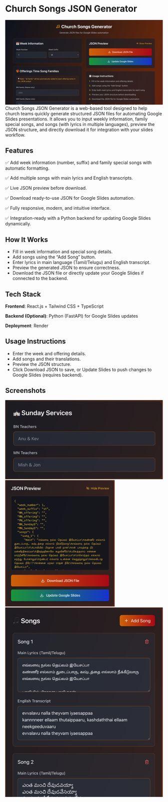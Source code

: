 # Church Songs JSON Generator

<img src="Front%20End%20JSON%20Generator/assets/Initial.png" alt="Screenshot" width="650"/>
<!-- ![Description of screenshot](Front%20End%20JSON%20Generator/assets/Initial.png) -->
Church Songs JSON Generator is a web-based tool designed to help church teams quickly generate structured JSON files for automating Google Slides presentations. It allows you to input weekly information, family special songs, and songs (with lyrics in multiple languages), preview the JSON structure, and directly download it for integration with your slides workflow.

## Features

✅ Add week information (number, suffix) and family special songs with automatic formatting.

✅ Add multiple songs with main lyrics and English transcripts.

✅ Live JSON preview before download.

✅ Download ready-to-use JSON for Google Slides automation.

✅ Fully responsive, modern, and intuitive interface.

✅ Integration-ready with a Python backend for updating Google Slides dynamically.

## How It Works

- Fill in week information and special song details.
- Add songs using the “Add Song” button.
- Enter lyrics in main language (Tamil/Telugu) and English transcript.
- Preview the generated JSON to ensure correctness.
- Download the JSON file or directly update your Google Slides if connected to the backend.

## Tech Stack

**Frontend**: React.js + Tailwind CSS + TypeScript

**Backend (Optional)**: Python (FastAPI) for Google Slides updates

**Deployment**: Render

## Usage Instructions

- Enter the week and offering details.
- Add songs and their translations.
- Preview the JSON structure.
- Click Download JSON to save, or Update Slides to push changes to Google Slides (requires backend).

## Screenshots
<img src="Front%20End%20JSON%20Generator/assets/Teachers.png" alt="Screenshot" width="900"/>
<img src="Front%20End%20JSON%20Generator/assets/Json.png" alt="Screenshot" width="350"/>
<img src="Front%20End%20JSON%20Generator/assets/Songs.png" alt="Screenshot" width="650"/>

